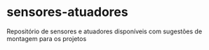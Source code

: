 # sensores-atuadores
Repositório de sensores e atuadores disponíveis com sugestões de montagem para os projetos
